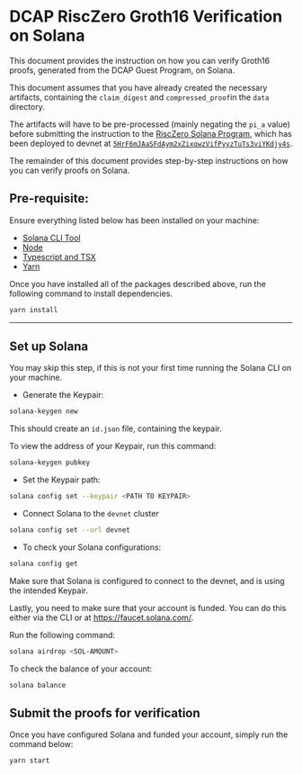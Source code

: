 # DCAP RiscZero Groth16 Verification on Solana

This document provides the instruction on how you can verify Groth16 proofs, generated from the DCAP Guest Program, on Solana.

This document assumes that you have already created the necessary artifacts, containing the `claim_digest` and `compressed_proof`in the `data` directory.

The artifacts will have to be pre-processed (mainly negating the `pi_a` value) before submitting the instruction to the [RiscZero Solana Program](https://github.com/risc0/risc0-solana/blob/main/examples/hello_example/program/src/lib.rs), which has been deployed to devnet at [`5HrF6mJAaSFdAym2xZixowzVifPyyzTuTs3viYKdjy4s`](https://explorer.solana.com/address/5HrF6mJAaSFdAym2xZixowzVifPyyzTuTs3viYKdjy4s?cluster=devnet).

The remainder of this document provides step-by-step instructions on how you can verify proofs on Solana.

## Pre-requisite:

Ensure everything listed below has been installed on your machine:

- [Solana CLI Tool](https://docs.anza.xyz/cli/install)
- [Node](https://nodejs.org/en/download)
- [Typescript and TSX](https://tsx.is/getting-started)
- [Yarn](https://classic.yarnpkg.com/lang/en/docs/install)

Once you have installed all of the packages described above, run the following command to install dependencies.

```bash
yarn install
```

---

## Set up Solana

You may skip this step, if this is not your first time running the Solana CLI on your machine.

- Generate the Keypair:

```bash
solana-keygen new
```

This should create an `id.json` file, containing the keypair.

To view the address of your Keypair, run this command:

```bash
solana-keygen pubkey
```

- Set the Keypair path:

```bash
solana config set --keypair <PATH TO KEYPAIR>
```

- Connect Solana to the `devnet` cluster

```bash
solana config set --url devnet
```

- To check your Solana configurations:

```bash
solana config get
```

Make sure that Solana is configured to connect to the devnet, and is using the intended Keypair.

Lastly, you need to make sure that your account is funded. You can do this either via the CLI or at https://faucet.solana.com/.

Run the following command:

```bash
solana airdrop <SOL-AMOUNT>
```

To check the balance of your account:

```bash
solana balance
```

## Submit the proofs for verification

Once you have configured Solana and funded your account, simply run the command below:

```bash
yarn start
```
